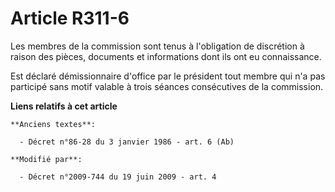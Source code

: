 # Article R311-6

Les membres de la commission sont tenus à l'obligation de discrétion à raison des pièces, documents et informations dont ils
ont eu connaissance.

Est déclaré démissionnaire d'office par le président tout membre qui n'a pas participé sans motif valable à trois séances
consécutives de la commission.

**Liens relatifs à cet article**

	**Anciens textes**:

	  - Décret n°86-28 du 3 janvier 1986 - art. 6 (Ab)

	**Modifié par**:

	  - Décret n°2009-744 du 19 juin 2009 - art. 4
